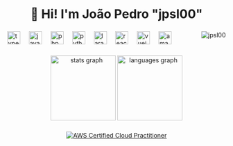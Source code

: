 <h1 align="center">👋 Hi! I'm João Pedro  "jpsl00"</h1>

###

<div align="left">
  <img src="https://cdn.jsdelivr.net/gh/devicons/devicon/icons/typescript/typescript-original.svg" height="30" alt="typescript logo"  />
  <img width="12" />
  <img src="https://cdn.jsdelivr.net/gh/devicons/devicon/icons/javascript/javascript-original.svg" height="30" alt="javascript logo"  />
  <img width="12" />
  <img src="https://cdn.jsdelivr.net/gh/devicons/devicon/icons/php/php-original.svg" height="30" alt="php logo"  />
  <img width="12" />
  <img src="https://cdn.jsdelivr.net/gh/devicons/devicon/icons/python/python-original.svg" height="30" alt="python logo"  />
  <img width="12" />
  <img src="https://cdn.jsdelivr.net/gh/devicons/devicon/icons/laravel/laravel-plain.svg" height="30" alt="laravel logo"  />
  <img width="12" />
  <img src="https://cdn.jsdelivr.net/gh/devicons/devicon/icons/react/react-original.svg" height="30" alt="react logo"  />
  <img width="12" />
  <img src="https://cdn.jsdelivr.net/gh/devicons/devicon/icons/vuejs/vuejs-original.svg" height="30" alt="vuejs logo"  />
  <img width="12" />
  <img src="https://cdn.jsdelivr.net/gh/devicons/devicon/icons/amazonwebservices/amazonwebservices-original.svg" height="30" alt="amazonwebservices logo"  />
  <img align="right" src="https://komarev.com/ghpvc/?username=jpsl00&label=Profile%20views&color=0e75b6&style=for-the-badge" alt="jpsl00" />
</div>

###

<div align="center">
  <img src="https://stats.jpsl.dev/api?username=jpsl00&hide_title=false&hide_rank=false&show_icons=true&disable_animations=false&theme=radical&locale=en&hide_border=false&count_private=true" height="150" alt="stats graph"  />
  <img src="https://stats.jpsl.dev/api/top-langs?username=jpsl00&locale=en&hide_title=false&layout=compact&card_width=320&langs_count=5&theme=radical&hide_border=false&count_private=true" height="150" alt="languages graph"  />
</div>

###

<div align="center">

<!--START_SECTION:badges-->
[![AWS Certified Cloud Practitioner](https://images.credly.com/size/110x110/images/00634f82-b07f-4bbd-a6bb-53de397fc3a6/image.png)](http://www.credly.com/badges/39386474-fe34-4b6a-a770-981a79974022 "AWS Certified Cloud Practitioner")
<!--END_SECTION:badges-->

</div>

###
